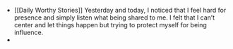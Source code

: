 - [[Daily Worthy Stories]] Yesterday and today, I noticed that I feel hard for presence and simply listen what being shared to me. I felt that I can’t center and let things happen but trying to protect myself for being influence. 
- 
